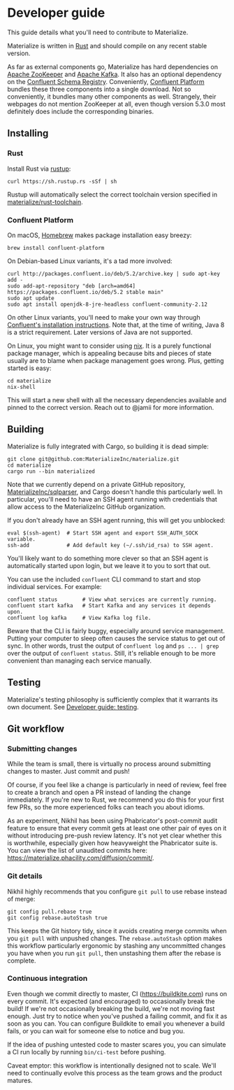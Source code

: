 # Developer guide

This guide details what you'll need to contribute to Materialize.

Materialize is written in [Rust] and should compile on any recent stable version.

As far as external components go, Materialize has hard dependencies on [Apache
ZooKeeper] and [Apache Kafka]. It also has an optional dependency on the [Confluent
Schema Registry]. Conveniently, [Confluent Platform] bundles these three components
into a single download. Not so conveniently, it bundles many other components as
well. Strangely, their webpages do not mention ZooKeeper at all, even though version
5.3.0 most definitely does include the corresponding binaries.

[Rust]: https://www.rust-lang.org
[Apache ZooKeeper]: https://zookeeper.apache.org
[Apache Kafka]: https://kafka.apache.org
[Confluent Schema Registry]: https://www.confluent.io/confluent-schema-registry/
[Confluent Platform]: https://www.confluent.io/product/confluent-platform/

## Installing

### Rust

Install Rust via [rustup]:

```shell
curl https://sh.rustup.rs -sSf | sh
```

Rustup will automatically select the correct toolchain version specified in [materialize/rust-toolchain](/rust-toolchain).

[rustup]: https://www.rust-lang.org/tools/install


### Confluent Platform

On macOS, [Homebrew] makes package installation easy breezy:

```shell
brew install confluent-platform
```

On Debian-based Linux variants, it's a tad more involved:

```shell
curl http://packages.confluent.io/deb/5.2/archive.key | sudo apt-key add -
sudo add-apt-repository "deb [arch=amd64] https://packages.confluent.io/deb/5.2 stable main"
sudo apt update
sudo apt install openjdk-8-jre-headless confluent-community-2.12
```

On other Linux variants, you'll need to make your own way through [Confluent's
installation instructions][confluent-install]. Note that, at the time of
writing, Java 8 is a strict requirement. Later versions of Java are not
supported.

On Linux, you might want to consider using [nix]. It is a purely functional
package manager, which is appealing because bits and pieces of state usually
are to blame when package management goes wrong. Plus, getting started is easy:

```shell
cd materialize
nix-shell
```

This will start a new shell with all the necessary dependencies available and pinned to the correct version.
Reach out to @jamii for more information.

[Homebrew]: https://brew.sh
[confluent-install]: https://docs.confluent.io/current/installation/installing_cp/index.html
[nix]: https://nixos.org/nix/

## Building

Materialize is fully integrated with Cargo, so building it is dead simple:

```shell
git clone git@github.com:MaterializeInc/materialize.git
cd materialize
cargo run --bin materialized
```

Note that we currently depend on a private GitHub repository,
[MaterializeInc/sqlparser], and Cargo doesn't handle this particularly well. In
particular, you'll need to have an SSH agent running with credentials that
allow access to the MaterializeInc GitHub organization.

If you don't already have an SSH agent running, this will get you unblocked:

```shell
eval $(ssh-agent)  # Start SSH agent and export SSH_AUTH_SOCK variable.
ssh-add            # Add default key (~/.ssh/id_rsa) to SSH agent.
```

You'll likely want to do something more clever so that an SSH agent is
automatically started upon login, but we leave it to you to sort that out.

[MaterializeInc/sqlparser]: https://github.com/MaterializeInc/sqlparser.git

You can use the included `confluent` CLI command to start and stop individual services. For example:

```shell
confluent status        # View what services are currently running.
confluent start kafka   # Start Kafka and any services it depends upon.
confluent log kafka     # View Kafka log file.
```

Beware that the CLI is fairly buggy, especially around service management.
Putting your computer to sleep often causes the service status to get out of
sync. In other words, trust the output of `confluent log` and `ps ... | grep`
over the output of `confluent status`. Still, it's reliable enough to be more
convenient than managing each service manually.

## Testing

Materialize's testing philosophy is sufficiently complex that it warrants its
own document. See [Developer guide: testing](develop-testing.md).

## Git workflow

### Submitting changes

While the team is small, there is virtually no process around submitting
changes to master. Just commit and push!

Of course, if you feel like a change is particularly in need of review, feel
free to create a branch and open a PR instead of landing the change immediately.
If you're new to Rust, we recommend you do this for your first few PRs, so the
more experienced folks can teach you about idioms.

As an experiment, Nikhil has been using Phabricator's post-commit audit feature
to ensure that every commit gets at least one other pair of eyes on it without
introducing pre-push review latency. It's not yet clear whether this is
worthwhile, especially given how heavyweight the Phabricator suite is. You can
view the list of unaudited commits here:
https://materialize.phacility.com/diffusion/commit/.

### Git details

Nikhil highly recommends that you configure `git pull` to use rebase instead
of merge:

```shell
git config pull.rebase true
git config rebase.autoStash true
```

This keeps the Git history tidy, since it avoids creating merge commits when you
`git pull` with unpushed changes. The `rebase.autoStash` option makes this
workflow particularly ergonomic by stashing any uncommitted changes you have
when you run `git pull`, then unstashing them after the rebase is complete.

### Continuous integration

Even though we commit directly to master, CI (https://buildkite.com) runs on
every commit. It's expected (and encouraged) to occasionally break the build! If
we're not occasionally breaking the build, we're not moving fast enough. Just
try to notice when you've pushed a failing commit, and fix it as soon as you
can. You can configure Buildkite to email you whenever a build fails, or you can
wait for someone else to notice and bug you.

If the idea of pushing untested code to master scares you, you can simulate a
CI run locally by running `bin/ci-test` before pushing.

Caveat emptor: this workflow is intentionally designed not to scale. We'll need
to continually evolve this process as the team grows and the product matures.

